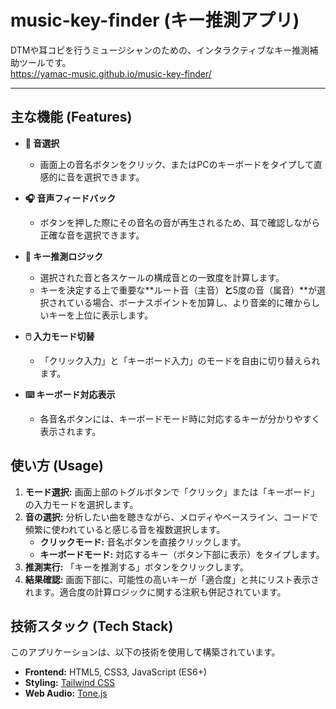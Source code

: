 # music-key-finder (キー推測アプリ)

DTMや耳コピを行うミュージシャンのための、インタラクティブなキー推測補助ツールです。<br>
https://yamac-music.github.io/music-key-finder/

---

## 主な機能 (Features)

* **🎹 音選択**
    * 画面上の音名ボタンをクリック、またはPCのキーボードをタイプして直感的に音を選択できます。

* **🎧 音声フィードバック**
    * ボタンを押した際にその音名の音が再生されるため、耳で確認しながら正確な音を選択できます。

* **🤖 キー推測ロジック**
    * 選択された音と各スケールの構成音との一致度を計算します。
    * キーを決定する上で重要な**ルート音（主音）**と**5度の音（属音）**が選択されている場合、ボーナスポイントを加算し、より音楽的に確からしいキーを上位に表示します。

* **🖱️ 入力モード切替**
    * 「クリック入力」と「キーボード入力」のモードを自由に切り替えられます。

* **⌨️ キーボード対応表示**
    * 各音名ボタンには、キーボードモード時に対応するキーが分かりやすく表示されます。

## 使い方 (Usage)

1.  **モード選択:** 画面上部のトグルボタンで「クリック」または「キーボード」の入力モードを選択します。
2.  **音の選択:** 分析したい曲を聴きながら、メロディやベースライン、コードで頻繁に使われていると感じる音を複数選択します。
    * **クリックモード:** 音名ボタンを直接クリックします。
    * **キーボードモード:** 対応するキー（ボタン下部に表示）をタイプします。
3.  **推測実行:** 「キーを推測する」ボタンをクリックします。
4.  **結果確認:** 画面下部に、可能性の高いキーが「適合度」と共にリスト表示されます。適合度の計算ロジックに関する注釈も併記されています。

## 技術スタック (Tech Stack)

このアプリケーションは、以下の技術を使用して構築されています。

* **Frontend:** HTML5, CSS3, JavaScript (ES6+)
* **Styling:** [Tailwind CSS](https://tailwindcss.com/)
* **Web Audio:** [Tone.js](https://tonejs.github.io/)

